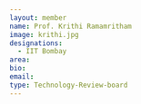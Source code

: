 ```yaml
---
layout: member
name: Prof. Krithi Ramamritham
image: krithi.jpg
designations: 
  - IIT Bombay
area:
bio:
email:
type: Technology-Review-board
---
```


